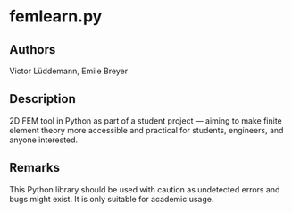 # femlearn.py

## Authors
Victor Lüddemann, Emile Breyer

## Description
2D FEM tool in Python as part of a student project — aiming to make finite element theory more accessible and practical for students, engineers, and anyone interested.

## Remarks
This Python library should be used with caution as undetected errors and bugs might exist. It is only suitable for academic usage.
